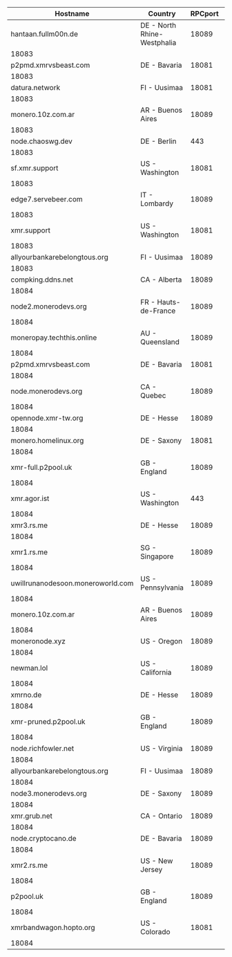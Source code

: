 Hostname | Country | RPCport | P2Pport
--- | --- | --- | ---
hantaan.fullm00n.de | DE - North Rhine-Westphalia | 18089
 | 18083
p2pmd.xmrvsbeast.com | DE - Bavaria | 18081
 | 18083
datura.network | FI - Uusimaa | 18081
 | 18083
monero.10z.com.ar | AR - Buenos Aires | 18089
 | 18083
node.chaoswg.dev | DE - Berlin | 443
 | 18083
sf.xmr.support | US - Washington | 18081
 | 18083
edge7.servebeer.com | IT - Lombardy | 18089
 | 18083
xmr.support | US - Washington | 18081
 | 18083
allyourbankarebelongtous.org | FI - Uusimaa | 18089
 | 18083
compking.ddns.net | CA - Alberta | 18089
 | 18084
node2.monerodevs.org | FR - Hauts-de-France | 18089
 | 18084
moneropay.techthis.online | AU - Queensland | 18089
 | 18084
p2pmd.xmrvsbeast.com | DE - Bavaria | 18081
 | 18084
node.monerodevs.org | CA - Quebec | 18089
 | 18084
opennode.xmr-tw.org | DE - Hesse | 18089
 | 18084
monero.homelinux.org | DE - Saxony | 18081
 | 18084
xmr-full.p2pool.uk | GB - England | 18089
 | 18084
xmr.agor.ist | US - Washington | 443
 | 18084
xmr3.rs.me | DE - Hesse | 18089
 | 18084
xmr1.rs.me | SG - Singapore | 18089
 | 18084
uwillrunanodesoon.moneroworld.com | US - Pennsylvania | 18089
 | 18084
monero.10z.com.ar | AR - Buenos Aires | 18089
 | 18084
moneronode.xyz | US - Oregon | 18089
 | 18084
newman.lol | US - California | 18089
 | 18084
xmrno.de | DE - Hesse | 18089
 | 18084
xmr-pruned.p2pool.uk | GB - England | 18089
 | 18084
node.richfowler.net | US - Virginia | 18089
 | 18084
allyourbankarebelongtous.org | FI - Uusimaa | 18089
 | 18084
node3.monerodevs.org | DE - Saxony | 18089
 | 18084
xmr.grub.net | CA - Ontario | 18089
 | 18084
node.cryptocano.de | DE - Bavaria | 18089
 | 18084
xmr2.rs.me | US - New Jersey | 18089
 | 18084
p2pool.uk | GB - England | 18089
 | 18084
xmrbandwagon.hopto.org | US - Colorado | 18081
 | 18084
